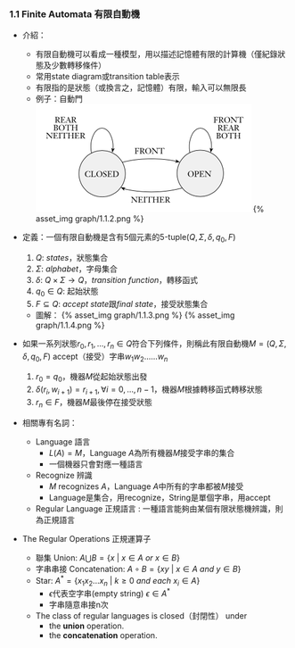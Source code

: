 ### 1.1 Finite Automata 有限自動機

- 介紹：
  - 有限自動機可以看成一種模型，用以描述記憶體有限的計算機（僅紀錄狀態及少數轉移條件）
  - 常用state diagram或transition table表示
  - 有限指的是狀態（或換言之，記憶體）有限，輸入可以無限長
  - 例子：自動門
  ![avatar](graph/1.1.2.png)
  {% asset_img graph/1.1.2.png %}

- 定義：一個有限自動機是含有5個元素的5-tuple($Q, \Sigma, \delta, q_0, F$)
  1. $Q$: $states$，狀態集合
  2. $\Sigma$: $alphabet$，字母集合
  3. $\delta$: $Q \times \Sigma \rightarrow Q$，$transition\ function$，轉移函式
  4. $q_0 \in Q$: 起始狀態
  5. $F ⊆ Q$: $accept\ state$跟$final\ state$，接受狀態集合
  - 圖解：
  {% asset_img graph/1.1.3.png %}
  {% asset_img graph/1.1.4.png %}
  
- 如果一系列狀態$r_0, r_1, ..., r_n \in Q$符合下列條件，則稱此有限自動機$M = (Q, \Sigma, \delta, q_0, F)$ accept（接受）字串$w_1w_2......w_n$
  1. $r_0 = q_0$，機器$M$從起始狀態出發
  2. $\delta(r_i, w_{i + 1}) = r_{i + 1}, \forall i = 0, . . . , n − 1$，機器$M$根據轉移函式轉移狀態
  3. $r_n \in F$，機器$M$最後停在接受狀態
 
 - 相關專有名詞：
   - Language 語言
     - $L(A) = M$，Language $A$為所有機器$M$接受字串的集合
     - 一個機器只會對應一種語言
   - Recognize 辨識
     - $M$ recognizes $A$，Language $A$中所有的字串都被$M$接受
     - Language是集合，用recognize，String是單個字串，用accept
   - Regular Language 正規語言 : 一種語言能夠由某個有限狀態機辨識，則為正規語言
 
- The Regular Operations 正規運算子
  - 聯集 Union: $A \bigcup B = \{x\ |\ x \in A\ or\ x \in B\}$
  - 字串串接 Concatenation: $A \circ B = \{xy\ |\ x \in A\ and\ y \in B\}$
  - Star: $A^* = \{x_1x_2...x_n\ |\ k \geq 0\ and\ each\ x_i \in A\}$
    - $\epsilon$代表空字串(empty string) $\epsilon \in A^*$
    - 字串隨意串接n次
  - The class of regular languages is closed（封閉性） under 
    - the **union** operation.
    - the **concatenation** operation.